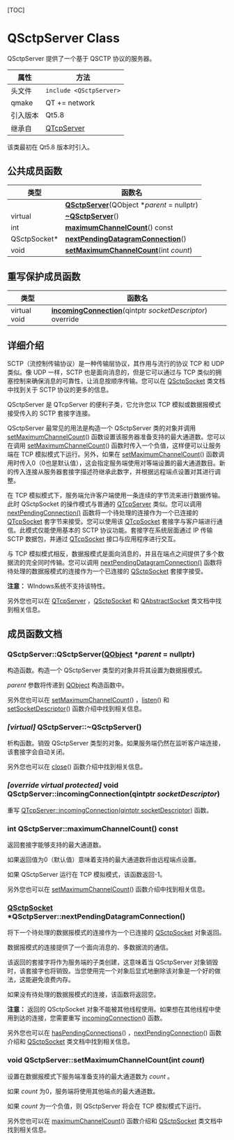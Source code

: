 [TOC]



# QSctpServer Class

QSctpServer 提供了一个基于 QSCTP 协议的服务器。

| 属性     | 方法                                           |
| -------- | ---------------------------------------------- |
| 头文件   | `include <QSctpServer>`                        |
| qmake    | QT += network                                  |
| 引入版本 | Qt5.8                                          |
| 继承自   | [QTcpServer](../../T/QTcpServer/QTcpServer.md) |

该类最初在 Qt5.8 版本时引入。



## 公共成员函数

| 类型         | 函数名                                                       |
| ------------ | ------------------------------------------------------------ |
|              | **[QSctpServer](#qsctpserverqsctpserverqobject-parent--nullptr)**(QObject **parent* = nullptr) |
| virtual      | **[~QSctpServer](#virtual-qsctpserverqsctpserver)**()        |
| int          | **[maximumChannelCount](#int-qsctpservermaximumchannelcount-const)**() const |
| QSctpSocket* | **[nextPendingDatagramConnection](#qsctpsocket-qsctpservernextpendingdatagramconnection)**() |
| void         | **[setMaximumChannelCount](#void-qsctpserversetmaximumchannelcountint-count)**(int *count*) |



## 重写保护成员函数

| 类型         | 函数名                                                       |
| ------------ | ------------------------------------------------------------ |
| virtual void | **[incomingConnection](#override-virtual-protected-void-qsctpserverincomingconnectionqintptr-socketdescriptor)**(qintptr *socketDescriptor*) override |



## 详细介绍

SCTP（流控制传输协议）是一种传输层协议，其作用与流行的协议 TCP 和 UDP 类似。像 UDP 一样，SCTP 也是面向消息的，但是它可以通过与 TCP 类似的拥塞控制来确保消息的可靠性，让消息按顺序传输。您可以在 [QSctpSocket](../QSctpSocket/QSctpSocket.md) 类文档中找到关于 SCTP 协议的更多的信息。

QSctpServer 是 QTcpServer 的便利子类，它允许您以 TCP 模拟或数据报模式接受传入的 SCTP 套接字连接。

QSctpServer 最常见的用法是构造一个 QSctpServer 类的对象并调用 [setMaximumChannelCount](#void-qsctpserversetmaximumchannelcountint-count)() 函数设置该服务器准备支持的最大通道数。您可以在调用 [setMaximumChannelCount](#void-qsctpserversetmaximumchannelcountint-count)() 函数时传入一个负值，这样便可以让服务端在 TCP 模拟模式下运行。另外，如果在 [setMaximumChannelCount](#void-qsctpserversetmaximumchannelcountint-count)() 函数调用时传入0（0也是默认值），这会指定服务端使用对等端设置的最大通道数目。新的传入连接从服务器套接字描述符继承此数字，并根据远程端点设置对其进行调整。

在 TCP 模拟模式下，服务端允许客户端使用一条连续的字节流来进行数据传输。此时 QSctpSocket 的操作模式与普通的 [QTcpServer](../../T/QTcpServer/QTcpServer.md) 类似。您可以调用 [nextPendingConnection()](../../T/QTcpServer/QTcpServer.md#virtual-qtcpsocket-qtcpservernextpendingconnection) 函数将一个待处理的连接作为一个已连接的 [QTcpSocket](../../T/QTcpSocket/QTcpSocket.md) 套字节来接受。您可以使用该 [QTcpSocket](../../T/QTcpSocket/QTcpSocket.md) 套接字与客户端进行通信。此模式仅能使用基本的 SCTP 协议功能。套接字在系统层面通过 IP 传输 SCTP 数据包，并通过 [QTcpSocket](../../T/QTcpSocket/QTcpSocket.md) 接口与应用程序进行交互。

与 TCP 模拟模式相反，数据报模式是面向消息的，并且在端点之间提供了多个数据流的完全同时传输。您可以调用 [nextPendingDatagramConnection()](#qsctpsocket-qsctpservernextpendingdatagramconnection) 函数将待处理的数据报模式的连接作为一个已连接的 [QSctpSocket](../QSctpSocket/QSctpSocket.md) 套接字接受。

**注意：** WIndows系统不支持该特性。

另外您也可以在 [QTcpServer](../../T/QTcpServer/QTcpServer.md) ，[QSctpSocket](../QSctpSocket/QSctpSocket.md) 和 [QAbstractSocket](../../A/QAbstractSocket/QAbstractSocket.md) 类文档中找到相关信息。



## 成员函数文档

### **QSctpServer**::QSctpServer([QObject](../../O/QObject/QObject.md) **parent* = nullptr)

构造函数。构造一个 QSctpServer 类型的对象并将其设置为数据报模式。

*parent* 参数将传递到 [QObject](../../O/QObject/QObject.md) 构造函数中。

另外您也可以在 [setMaximumChannelCount](#void-qsctpserversetmaximumchannelcountint-count)() ，[listen](../../T/QTcpServer/QTcpServer.md#bool-qtcpserverlistenconst-qhostaddress-address--qhostaddressany-quint16-port--0)() 和 [setSocketDescriptor](../../T/QTcpServer/QTcpServer.md#bool-qtcpserversetsocketdescriptorqintptr-socketdescriptor)() 函数介绍中找到相关信息。



### *[virtual]* **QSctpServer**::~QSctpServer()

析构函数。销毁 QSctpServer 类型的对象。如果服务端仍然在监听客户端连接，该套接字会自动关闭。

另外您也可以在 [close](../../T/QTcpServer/QTcpServer.md#void-qtcpserverclose)() 函数介绍中找到相关信息。



### *[override virtual protected]* void **QSctpServer**::incomingConnection(qintptr *socketDescriptor*)

重写 [QTcpServer::incomingConnection(qintptr socketDescriptor)](../../T/QTcpServer/QTcpServer.md#virtual-protected-void-qtcpserverincomingconnectionqintptrsocketdescriptor) 函数。



### int **QSctpServer**::maximumChannelCount() const

返回套接字能够支持的最大通道数。

如果返回值为0（默认值）意味着支持的最大通道数将由远程端点设置。

如果 QSctpServer 运行在 TCP 模拟模式，该函数返回-1。

另外您也可以在 [setMaximumChannelCount](#void-qsctpserversetmaximumchannelcountint-count)() 函数介绍中找到相关信息。



### [QSctpSocket](../QSctpSocket/QSctpSocket.md) ***QSctpServer**::nextPendingDatagramConnection()

将下一个待处理的数据报模式的连接作为一个已连接的 [QSctpSocket](../QSctpSocket/QSctpSocket.md) 对象返回。

数据报模式的连接提供了一个面向消息的、多数据流的通信。

该返回的套接字将作为服务端的子类创建，这意味着当 QSctpServer 对象销毁时，该套接字也将销毁。当您使用完一个对象后显式地删除该对象是一个好的做法，这能避免浪费内存。

如果没有待处理的数据报模式的连接，该函数将返回空。

**注意：** 返回的 QSctpSocket 对象不能被其他线程使用。如果想在其他线程中使用到达的连接，您需要重写 [incomingConnection](#override-virtual-protected-void-qsctpserverincomingconnectionqintptr-socketdescriptor)() 函数。

另外您也可以在 [hasPendingConnections](../../T/QTcpServer/QTcpServer.md#virtual-bool-qtcpserverhaspendingconnections-const)() ，[nextPendingConnection](../T/QTcpServer/QTcpServer.md#virtual-qtcpsocket-qtcpservernextpendingconnection)() 函数介绍和 [QSctpSocket](../QSctpSocket/QSctpSocket.md) 类文档中找到相关信息。



### void **QSctpServer**::setMaximumChannelCount(int *count*)

设置在数据报模式下服务端准备支持的最大通道数为 *count* 。

如果 *count* 为0，服务端将使用其他端点的最大通道数。

如果 *count* 为一个负值，则 QSctpServer 将会在 TCP 模拟模式下运行。

另外您也可以在 [maximumChannelCount](#int-qsctpservermaximumchannelcount-const)() 函数介绍和 [QSctpSocket](../QSctpSocket/QSctpSocket.md) 类文档中找到相关信息。

